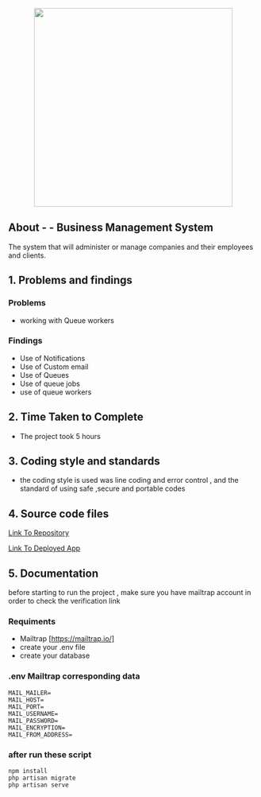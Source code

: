 <p align="center"><a href="https://laravel.com" target="_blank"><img src="https://raw.githubusercontent.com/laravel/art/master/logo-lockup/5%20SVG/2%20CMYK/1%20Full%20Color/laravel-logolockup-cmyk-red.svg" width="400"></a></p>


## About - - Business Management System

The system that will administer or manage companies and their employees and clients. 


## 1. Problems and findings

### Problems

- working with Queue workers

### Findings

- Use of Notifications
- Use of Custom email
- Use of Queues
- Use of queue jobs
- use of queue workers

## 2. Time Taken to Complete

- The project took 5 hours

## 3. Coding style and standards

- the coding style is used was line coding and error control , and the standard of using safe ,secure and portable codes

## 4. Source code files

[Link To Repository](https://github.com/PrinceNiyonshuti/bussinessManagementSystem.git)

[Link To Deployed App](https://bms-laravel.herokuapp.com/)

## 5. Documentation

before starting to run the project , make sure you have mailtrap account in order to check the verification link

### Requiments
- Mailtrap [https://mailtrap.io/]
- create your .env file 
- create your database
### .env Mailtrap corresponding data

    MAIL_MAILER=
    MAIL_HOST=
    MAIL_PORT=
    MAIL_USERNAME=
    MAIL_PASSWORD=
    MAIL_ENCRYPTION=
    MAIL_FROM_ADDRESS=

### after run these script 
    npm install
    php artisan migrate
    php artisan serve
